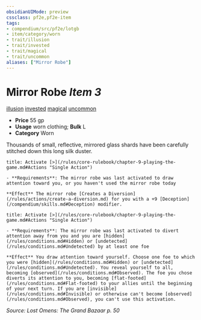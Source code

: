 ```yaml
---
obsidianUIMode: preview
cssclass: pf2e,pf2e-item
tags:
- compendium/src/pf2e/lotgb
- item/category/worn
- trait/illusion
- trait/invested
- trait/magical
- trait/uncommon
aliases: ["Mirror Robe"]
---
```

# Mirror Robe *Item 3*  
[illusion](/rules/traits/illusion.md)  [invested](/rules/traits/invested.md)  [magical](/rules/traits/magical.md)  [uncommon](/rules/traits/uncommon.md)  

- **Price** 55 gp
- **Usage** worn clothing; **Bulk** L
- **Category** Worn

Thousands of small, reflective, mirrored glass shards have been carefully stitched down this long silk duster.

```ad-embed-ability
title: Activate [>](/rules/core-rulebook/chapter-9-playing-the-game.md#Actions "Single Action")

- **Requirements**: The mirror robe was last activated to draw attention toward you, or you haven't used the mirror robe today

**Effect** The mirror robe [Creates a Diversion](/rules/actions/create-a-diversion.md) for you with a +9 [Deception](/compendium/skills.md#Deception) modifier.
```

```ad-embed-ability
title: Activate [>](/rules/core-rulebook/chapter-9-playing-the-game.md#Actions "Single Action")

- **Requirements**: The mirror robe was last activated to divert attention away from you and you are [hidden](/rules/conditions.md#Hidden) or [undetected](/rules/conditions.md#Undetected) by at least one foe

**Effect** You draw attention toward yourself. Choose one foe to which you were [hidden](/rules/conditions.md#Hidden) or [undetected](/rules/conditions.md#Undetected). You reveal yourself to all, becoming [observed](/rules/conditions.md#Observed). The foe you chose diverts its attention to you, becoming [flat-footed](/rules/conditions.md#Flat-footed) to your allies until the beginning of your next turn. If you are [invisible](/rules/conditions.md#Invisible) or otherwise can't become [observed](/rules/conditions.md#Observed), you can't use this activation.
```

*Source: Lost Omens: The Grand Bazaar p. 50*